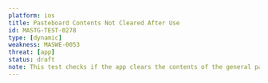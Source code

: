 ```yaml
---
platform: ios
title: Pasteboard Contents Not Cleared After Use
id: MASTG-TEST-0278
type: [dynamic]
weakness: MASWE-0053
threat: [app]
status: draft
note: This test checks if the app clears the contents of the general pasteboard when it moves to the background or terminates.
---
```

